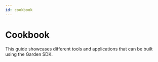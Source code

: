 ```yaml
---
id: cookbook
---
```


# Cookbook
This guide showcases different tools and applications that can be built using the Garden SDK.
